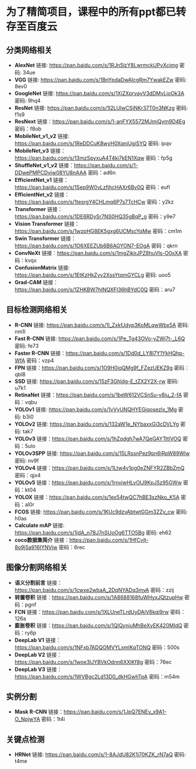 # 为了精简项目，课程中的所有ppt都已转存至百度云

## 分类网络相关
- **AlexNet** 链接: https://pan.baidu.com/s/1RJn5lzY8LwrmckUPvXcjmg  密码: 34ue
- **VGG** 链接: https://pan.baidu.com/s/1BnYpdaDwAIcgRm7YwakEZw  密码: 8ev0
- **GoogleNet** 链接: https://pan.baidu.com/s/1XjZXprvayV3dDMvLjoOk3A  密码: 9hq4
- **ResNet** 链接: https://pan.baidu.com/s/1I2LUlwCSjNKr37T0n3NKzg  密码: f1s9
- **ResNext** 链接：https://pan.baidu.com/s/1-anFYX5572MJmiQym9D4Eg 密码：f8ob 
- **MobileNet_v1_v2** 链接: https://pan.baidu.com/s/1ReDDCuK8wyH0XqniUgiSYQ  密码: ipqv
- **MobileNet_v3**  链接：https://pan.baidu.com/s/13mzSpyxuA4T4ki7kEN1Xqw 密码：fp5g 
- **ShuffleNet_v1_v2** 链接：https://pan.baidu.com/s/1-DDwePMPCDvjw08YU8nAAA 密码：ad6n
- **EfficientNet_v1** 链接：https://pan.baidu.com/s/1Sep9W0vLzfjhcHAXr6Bv0Q  密码：eufl 
- **EfficientNet_v2** 链接：https://pan.baidu.com/s/1tesrgY4CHLmq6P7s7TcHCw  密码：y2kz
- **Transformer** 链接：https://pan.baidu.com/s/1DE6RDySr7NS0HQ35gBqP_g 密码：y9e7
- **Vision Transformer** 链接：https://pan.baidu.com/s/1wzpHG8EK5gxg6UCMscYqMw 密码：cm1m
- **Swin Transformer** 链接：https://pan.baidu.com/s/1O6XEEZUb6B6AGYON7-EOgA 密码：qkrn
- **ConvNeXt** 链接：https://pan.baidu.com/s/1mgZjkirJPZ8huVls-O0xXA  密码：kvqx
- **ConfusionMatrix** 链接: https://pan.baidu.com/s/1EtKzHkZyv2XssYtqmGYCLg  密码: uoo5
- **Grad-CAM** 链接：https://pan.baidu.com/s/1ZHKBW7hINQXFI36hBYdC0Q  密码：aru7


## 目标检测网络相关
- **R-CNN** 链接: https://pan.baidu.com/s/1l_ZxkfJdyp3KoMLqwWbx5A  密码: nm1l
- **Fast R-CNN** 链接: https://pan.baidu.com/s/1Pe_Tg43OVo-yZWj7t-_L6Q  密码: fe73
- **Faster R-CNN** 链接：https://pan.baidu.com/s/1Dd0d_LY8l7Y1YkHQhp-WfA  密码：vzp4
- **FPN** 链接：https://pan.baidu.com/s/1O9H0iqQMg9f_FZezUEKZ9g 密码：qbl8 
- **SSD** 链接: https://pan.baidu.com/s/15zF3GhIdg-E_tZX2Y2X-rw  密码: u7k1
- **RetinaNet**  链接：https://pan.baidu.com/s/1beW612VCSnSu-v8iu_2-fA 密码：vqbu 
- **YOLOv1** 链接: https://pan.baidu.com/s/1vVyUNQHYEGjqosezlx_1Mg  密码: b3i0
- **YOLOv2** 链接: https://pan.baidu.com/s/132aW1e_NYbaxxGi3cDVLYg  密码: tak7
- **YOLOv3** 链接：https://pan.baidu.com/s/1hZqdgh7wA7QeGAYTttlVOQ  密码：5ulo
- **YOLOv3SPP** 链接: https://pan.baidu.com/s/15LRssnPez9pn6jRpW89Wlw  密码: nv9f
- **YOLOv4** 链接：https://pan.baidu.com/s/1Ltw4v1pg0eZNFYR2ZBbZmQ  密码：qjx4
- **YOLOv5** 链接：https://pan.baidu.com/s/1rnvjwHLvOlJ9KpJ5z95GWw  密码：kt04
- **YOLOX** 链接：https://pan.baidu.com/s/1ex54twQC7hBE3szNko_K5A  密码：al0r
- **FCOS** 链接: https://pan.baidu.com/s/1KUc9dzvAbtwtGGm3ZZy_cw  密码: h0as
- **Calculate mAP** 链接: https://pan.baidu.com/s/1jdA_n78J7nSUoOg6TTO5Bg  密码: eh62
- **coco数据集简介** 链接：https://pan.baidu.com/s/1HfCvjt-8o9j5a916IYNVjw  密码：6rec 


## 图像分割网络相关
- **语义分割前言** 链接：https://pan.baidu.com/s/1cwxe2wbaA_2DqNYADq3myA 密码：zzij
- **转置卷积** 链接：https://pan.baidu.com/s/1A8688168fuWHyxJQtzupHw 密码：pgnf
- **FCN** 链接：https://pan.baidu.com/s/1XLUneTLrdUyDAiV6kqi9rw 密码：126a
- **膨胀卷积** 链接：https://pan.baidu.com/s/1QlQyniuMhBeXyEK420MIdQ 密码：ry6p
- **DeepLab V1** 链接：https://pan.baidu.com/s/1NFxb7ADQOMVYLxmIKqTONQ  密码：500s
- **DeepLab V2** 链接：https://pan.baidu.com/s/1woe3lJYBVkOdnn6XXlKf8g 密码：76ec
- **DeepLab V3** 链接：https://pan.baidu.com/s/1WVBgc2Ld13D0_dkHGwhTpA 密码：m54m


## 实例分割
- **Mask R-CNN** 链接：https://pan.baidu.com/s/1JpQ7ENEv_x9A1-O_NpjwYA 密码：1t4i

## 关键点检测
- **HRNet** 链接: https://pan.baidu.com/s/1-8AJdU82K1j70KZK_rN7aQ  密码: t4me

